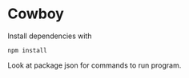 # Cowboy

Install dependencies with
```
npm install
```
Look at package json for commands to run program.
